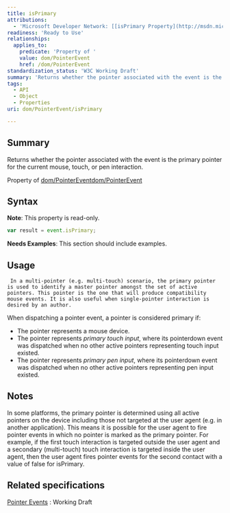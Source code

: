 ```yaml
---
title: isPrimary
attributions:
  - 'Microsoft Developer Network: [[isPrimary Property](http://msdn.microsoft.com/en-us/library/ie/jj152130(v=vs.85).aspx) Article]'
readiness: 'Ready to Use'
relationships:
  applies_to:
    predicate: 'Property of '
    value: dom/PointerEvent
    href: /dom/PointerEvent
standardization_status: 'W3C Working Draft'
summary: 'Returns whether the pointer associated with the event is the primary pointer for the current mouse, touch, or pen interaction.'
tags:
  - API
  - Object
  - Properties
uri: dom/PointerEvent/isPrimary

---
```

## Summary

Returns whether the pointer associated with the event is the primary pointer for the current mouse, touch, or pen interaction.

Property of [dom/PointerEvent](/dom/PointerEvent)[dom/PointerEvent](/dom/PointerEvent)

## Syntax

**Note**: This property is read-only.

``` js
var result = event.isPrimary;
```

**Needs Examples**: This section should include examples.

## Usage

     In a multi-pointer (e.g. multi-touch) scenario, the primary pointer is used to identify a master pointer amongst the set of active pointers. This pointer is the one that will produce compatibility mouse events. It is also useful when single-pointer interaction is desired by an author.

When dispatching a pointer event, a pointer is considered primary if:

-   The pointer represents a mouse device.
-   The pointer represents *primary touch input*, where its pointerdown event was dispatched when no other active pointers representing touch input existed.
-   The pointer represents *primary pen input*, where its pointerdown event was dispatched when no other active pointers representing pen input existed.

## Notes

In some platforms, the primary pointer is determined using all active pointers on the device including those not targeted at the user agent (e.g. in another application). This means it is possible for the user agent to fire pointer events in which no pointer is marked as the primary pointer. For example, if the first touch interaction is targeted outside the user agent and a secondary (multi-touch) touch interaction is targeted inside the user agent, then the user agent fires pointer events for the second contact with a value of false for isPrimary.

## Related specifications

[Pointer Events](http://www.w3.org/TR/pointerevents)
:   Working Draft

